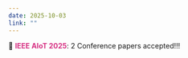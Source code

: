 ```yaml
---
date: 2025-10-03
link: ""
---
```

🎉 <strong style="color:#d63384;">IEEE AIoT 2025</strong>: 2 Conference papers accepted!!!